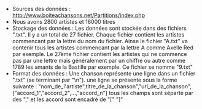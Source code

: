 
 * Sources des données : http://www.boiteachansons.net/Partitions/index.php
 * Nous avons 2800 artistes et 16000 titres
 * Stockage des données : Les données sont stockée dans des fichiers ".txt". Il y a un total de 27 fichier. Chaque fichier contient les
 artistes commencant par la lettre du nom du fichier. Ainse le fichier "A.txt" va contenir tous les artistes commencant par la 
 lettre A comme Axelle Red par exemple. Le 27ème fichier contient les artistes qui ne commence pas par une lettre mais généralement 
 par un chiffre ou autre comme 1789 les amants de la Bastille par exemple. Ce fichier se nomme "9.txt"
 * Format des données : Une chanson représente une ligne dans un fichier ".txt" (se terminant par "\n").
 une ligne se présente sous la forme suivante :
 "nom_de_l'artiste",titre_de_la_chanson","url_de_la_chanson",["accord_1","accord_2",...,"accord_n"]
 tous les champs sont séparté par des "," et les accord sont encadré de "[" "]"
